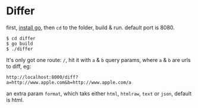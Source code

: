 # Differ

first, [install go](http://golang.org), then `cd` to the folder, build & run. default port is 8080.

```
$ cd differ
$ go build
$ ./differ
```

It's only got one route: `/`, hit it with `a` & `b` query params, where `a` & `b` are urls to diff, eg:

```
http://localhost:8000/diff?a=http://www.apple.com&b=http://www.apple.com/a
```

an extra param `format`, which taks either `html`, `htmlraw`, `text` or `json`, default is html.
